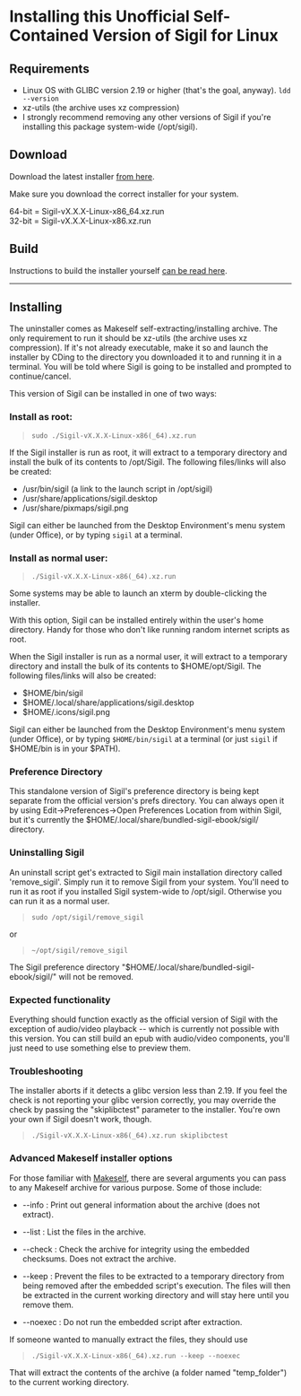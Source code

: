 Installing this Unofficial Self-Contained Version of Sigil for Linux
=========================================================================

## Requirements
- Linux OS with GLIBC version 2.19 or higher (that's the goal, anyway). `ldd --version`
- xz-utils (the archive uses xz compression)
- I strongly recommend removing any other versions of Sigil if you're installing this package system-wide (/opt/sigil).

## Download

Download the latest installer [from here](https://github.com/dougmassay/pkg-sigil/releases/latest).

Make sure you download the correct installer for your system.

64-bit = Sigil-vX.X.X-Linux-x86_64.xz.run<br>
32-bit = Sigil-vX.X.X-Linux-x86.xz.run

## Build

Instructions to build the installer yourself [can be read here](./BUILD.md).

<hr>

## Installing

The uninstaller comes as Makeself self-extracting/installing archive. The only requirement to run it should be xz-utils (the archive uses xz compression). If it's not already executable, make it so and launch the installer by CDing to the directory you downloaded it to and running it in a terminal. You will be told where Sigil is going to be installed and prompted to continue/cancel.

This version of Sigil can be installed in one of two ways:

### Install as root:

>`sudo ./Sigil-vX.X.X-Linux-x86(_64).xz.run`

If the Sigil installer is run as root, it will extract to a temporary directory and install the bulk of its contents to /opt/Sigil. The following files/links will also be created:

- /usr/bin/sigil (a link to the launch script in /opt/sigil)
- /usr/share/applications/sigil.desktop
- /usr/share/pixmaps/sigil.png

Sigil can either be launched from the Desktop Environment's menu system (under Office), or by typing `sigil` at a terminal.

### Install as normal user:

>`./Sigil-vX.X.X-Linux-x86(_64).xz.run`

Some systems may be able to launch an xterm by double-clicking the installer.

With this option, Sigil can be installed entirely within the user's home directory. Handy for those who don't like running random internet scripts as root.

When the Sigil installer is run as a normal user, it will extract to a temporary directory and install the bulk of its contents to $HOME/opt/Sigil. The following files/links will also be created:

- $HOME/bin/sigil
- $HOME/.local/share/applications/sigil.desktop
- $HOME/.icons/sigil.png

Sigil can either be launched from the Desktop Environment's menu system (under Office), or by typing `$HOME/bin/sigil` at a terminal (or just `sigil` if $HOME/bin is in your $PATH).

### Preference Directory

This standalone version of Sigil's preference directory is being kept separate from the official version's prefs directory. You can always open it by using Edit->Preferences->Open Preferences Location from within Sigil, but it's currently the $HOME/.local/share/bundled-sigil-ebook/sigil/ directory.

### Uninstalling Sigil

An uninstall script get's extracted to Sigil main installation directory called 'remove_sigil'. Simply run it to remove Sigil from your system. You'll need to run it as root if you installed Sigil system-wide to /opt/sigil. Otherwise you can run it as a normal user.

>`sudo /opt/sigil/remove_sigil`

or

>`~/opt/sigil/remove_sigil`

The Sigil preference directory "$HOME/.local/share/bundled-sigil-ebook/sigil/" will not be removed.

### Expected functionality

Everything should function exactly as the official version of Sigil with the exception of audio/video playback -- which is currently not possible with this version. You can still build an epub with audio/video components, you'll just need to use something else to preview them.

### Troubleshooting

The installer aborts if it detects a glibc version less than 2.19. If you feel the check is not reporting your glibc version correctly, you may override the check by passing the "skiplibctest" parameter to the installer. You're own your own if Sigil doesn't work, though.

> `./Sigil-vX.X.X-Linux-x86(_64).xz.run skiplibctest`

### Advanced Makeself installer options

For those familiar with [Makeself](https://github.com/megastep/makeself), there are several arguments you can pass to any Makeself archive for various purpose. Some of those include:

- --info : Print out general information about the archive (does not extract).

- --list : List the files in the archive.

- --check : Check the archive for integrity using the embedded checksums. Does not extract the archive.

- --keep : Prevent the files to be extracted to a temporary directory from being removed after the embedded script's execution. The files will then be extracted in the current working directory and will stay here until you remove them.

- --noexec : Do not run the embedded script after extraction.

If someone wanted to manually extract the files, they should use

> `./Sigil-vX.X.X-Linux-x86(_64).xz.run --keep --noexec`

That will extract the contents of the archive (a folder named "temp_folder") to the current working directory.